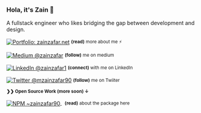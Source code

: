 ### Hola, it's Zain 👋

A fullstack engineer who likes bridging the gap between development and design.

<div align="left">

 <p>
    <a href="https://zainzafar.net/"
      ><img
        alt="Portfolio: zainzafar.net"
        align="center"
        src="https://img.shields.io/badge/-MY%20PORTFOLIO-gray.svg?colorA=0af4b5&colorB=3f4b5&style=for-the-badge" /></a
    >&nbsp;<small><strong>(read)</strong> more about me ⚡</small>
  </p>

  <p>
    <a href="https://medium.com/@zainzafar"
      ><img
        align="center"
        alt="Medium @zainzafar"
        src="https://img.shields.io/badge/MEDIUM-gray.svg?colorA=6A788D&colorB=1a1a1a&style=for-the-badge" /></a
    >&nbsp;<small><strong>(follow)</strong> me on medium</small>
  </p>
  <p>
    <a href="https://www.linkedin.com/in/zainzafar1/"
      ><img
        alt="LinkedIn @zainzafar1"
        align="center"
        src="https://img.shields.io/badge/LINKEDIN-gray.svg?colorA=6A788D&colorB=0e76a8&style=for-the-badge" /></a
    >&nbsp;<small><strong>(connect)</strong> with me on LinkedIn</small>
  </p>
  <p>
    <a href="https://twitter.com/mzainzafar90"
      ><img
        alt="Twitter @mzainzafar90"
        align="center"
        src="https://img.shields.io/badge/TWITTER-gray.svg?colorA=6A788D&colorB=1da1f2&style=for-the-badge" /></a
    >&nbsp;<small><strong>(follow)</strong> me on Twiiter</small>
  </p>

  <small><strong>❯❯ Open Source Work (more soon) ↓</strong></small>

  <p>
    <a href="https://zainzafar90.github.io/angular-switchery-ios">
        <img
            align="center"
            alt="NPM ~zainzafar90"
            src="https://img.shields.io/badge/NPM-Angular%20Switchery%20IOS%20%E2%86%92-gray.svg?colorA=f14051&colorB=dc3545&style=for-the-badge" />
    </a>&nbsp;
    <small>
      <strong>(read)</strong> about the package here
    </small>
  </p>
</div>
